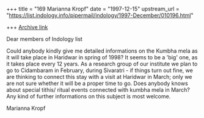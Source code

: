 +++
title = "169 Marianna Kropf"
date = "1997-12-15"
upstream_url = "https://list.indology.info/pipermail/indology/1997-December/010196.html"

+++
[Archive link](https://list.indology.info/pipermail/indology/1997-December/010196.html)

Dear members of Indology list

Could anybody kindly give me detailed informations on the Kumbha mela as
it will take place in Haridwar in spring of 1998?
It seems to be a 'big' one, as it takes place every 12 years. As a
research group of our institute we plan to go to Cidambaram in February,
during Sivaratri - if things turn out fine, we are thinking to connect
this stay with a visit at Haridwar in March; only we are not sure
whether it will be a proper time to go.
Does anybody knows about special tithis/ ritual events connected with
kumbha mela in March?
Any kind of further informations on this subject is most welcome.

Marianna Kropf



